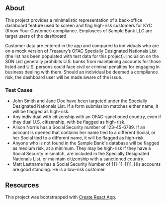## About
This project provides a minimalistic representation of a back-office dashboard feature used to screen and flag high-risk customers for KYC (Know Your Customer) compliance. Employees of Sample Bank LLC are target users of the dashboard.

Customer data are entered in the app and compared to individuals who are on a mock version of Treasury’s OFAC Specially Designated Nationals List (the list has been populated with test data for this project). Inclusion on the SDN List generally prohibits U.S. banks from maintaining accounts for those listed and U.S. persons could face civil or criminal penalties for engaging in business dealing with them. Should an individual be deemed a compliance risk, the dashboard user will be made aware of the issue.


### Test Cases
* John Smith and Jane Doe have been targeted under the Specially Designated Nationals List. If a form submission matches either name, it will be flagged as high-risk.
* Any individual with citizenship with an OFAC-sanctioned country, even if they dual U.S. citizenship, with be flagged as high-risk.
* Alison Norris has a Social Security number of 123-45-6789. If an account is opened that contains her name tied to a different Social, or her Social tied to a different name, it will be flagged as high-risk.
* Anyone who is not found in the Sample Bank's database will be flagged as medium risk, at a minimum. They may be high-risk if they have a Social Security mismatch, are included in the Specially Designated Nationals List, or maintain citizenship with a sanctioned country.
* Matt Lastname has a Social Security Number of 111-11-1111. His accounts are good standing. He is a low-risk customer.

## Resources
This project was bootstrapped with [Create React App](https://github.com/facebook/create-react-app).
